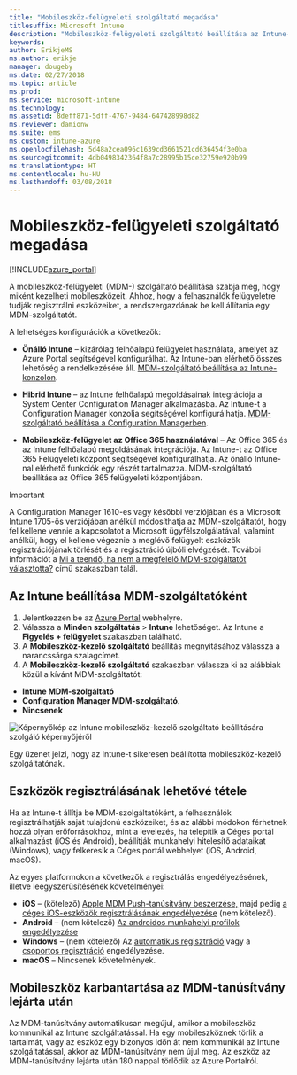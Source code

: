 ```yaml
---
title: "Mobileszköz-felügyeleti szolgáltató megadása"
titlesuffix: Microsoft Intune
description: "Mobileszköz-felügyeleti szolgáltató beállítása az Intune-ban."
keywords: 
author: ErikjeMS
ms.author: erikje
manager: dougeby
ms.date: 02/27/2018
ms.topic: article
ms.prod: 
ms.service: microsoft-intune
ms.technology: 
ms.assetid: 8deff871-5dff-4767-9484-647428998d82
ms.reviewer: damionw
ms.suite: ems
ms.custom: intune-azure
ms.openlocfilehash: 5d48a2cea096c1639cd3661521cd636454f3e0ba
ms.sourcegitcommit: 4db0498342364f8a7c28995b15ce32759e920b99
ms.translationtype: HT
ms.contentlocale: hu-HU
ms.lasthandoff: 03/08/2018
---
```

# <a name="set-the-mobile-device-management-authority"></a>Mobileszköz-felügyeleti szolgáltató megadása

[!INCLUDE[azure_portal](./includes/azure_portal.md)]

A mobileszköz-felügyeleti (MDM-) szolgáltató beállítása szabja meg, hogy miként kezelheti mobileszközeit. Ahhoz, hogy a felhasználók felügyeletre tudják regisztrálni eszközeiket, a rendszergazdának be kell állítania egy MDM-szolgáltatót.

A lehetséges konfigurációk a következők:

- **Önálló Intune** – kizárólag felhőalapú felügyelet használata, amelyet az Azure Portal segítségével konfigurálhat. Az Intune-ban elérhető összes lehetőség a rendelkezésére áll. [MDM-szolgáltató beállítása az Intune-konzolon](#set-mdm-authority-to-intune).

- **Hibrid Intune** – az Intune felhőalapú megoldásainak integrációja a System Center Configuration Manager alkalmazásba. Az Intune-t a Configuration Manager konzolja segítségével konfigurálhatja. [MDM-szolgáltató beállítása a Configuration Managerben](https://docs.microsoft.com/sccm/mdm/deploy-use/configure-intune-subscription).

- **Mobileszköz-felügyelet az Office 365 használatával** – Az Office 365 és az Intune felhőalapú megoldásának integrációja. Az Intune-t az Office 365 Felügyeleti központ segítségével konfigurálhatja. Az önálló Intune-nal elérhető funkciók egy részét tartalmazza. MDM-szolgáltató beállítása az Office 365 felügyeleti központjában.

>[!IMPORTANT]    
A Configuration Manager 1610-es vagy későbbi verziójában és a Microsoft Intune 1705-ös verziójában anélkül módosíthatja az MDM-szolgáltatót, hogy fel kellene vennie a kapcsolatot a Microsoft ügyfélszolgálatával, valamint anélkül, hogy el kellene végeznie a meglévő felügyelt eszközök regisztrációjának törlését és a regisztráció újbóli elvégzését. További információt a [Mi a teendő, ha nem a megfelelő MDM-szolgáltatót választotta?](/intune-classic/deploy-use/prerequisites-for-enrollment#what-to-do-if-you-choose-the-wrong-mdm-authority-setting) című szakaszban talál.

## <a name="set-mdm-authority-to-intune"></a>Az Intune beállítása MDM-szolgáltatóként

1. Jelentkezzen be az [Azure Portal](https://portal.azure.com) webhelyre.
2. Válassza a **Minden szolgáltatás** > **Intune** lehetőséget. Az Intune a **Figyelés + felügyelet** szakaszban található.
2. A **Mobileszköz-kezelő szolgáltató** beállítás megnyitásához válassza a narancssárga szalagcímet.
3. A **Mobileszköz-kezelő szolgáltató** szakaszban válassza ki az alábbiak közül a kívánt MDM-szolgáltatót:
  - **Intune MDM-szolgáltató**
  - **Configuration Manager MDM-szolgáltató**.
  - **Nincsenek**

  ![Képernyőkép az Intune mobileszköz-kezelő szolgáltató beállítására szolgáló képernyőjéről](media/set-mdm-auth.png)

  Egy üzenet jelzi, hogy az Intune-t sikeresen beállította mobileszköz-kezelő szolgáltatónak.

## <a name="enable-device-enrollment"></a>Eszközök regisztrálásának lehetővé tétele

Ha az Intune-t állítja be MDM-szolgáltatóként, a felhasználók regisztrálhatják saját tulajdonú eszközeiket, és az alábbi módokon férhetnek hozzá olyan erőforrásokhoz, mint a levelezés, ha telepítik a Céges portál alkalmazást (iOS és Android), beállítják munkahelyi hitelesítő adataikat (Windows), vagy felkeresik a Céges portál webhelyet (iOS, Android, macOS).

Az egyes platformokon a következők a regisztrálás engedélyezésének, illetve leegyszerűsítésének követelményei:
- **iOS** – (kötelező) [Apple MDM Push-tanúsítvány beszerzése,](apple-mdm-push-certificate-get.md) majd pedig [a céges iOS-eszközök regisztrálásának engedélyezése](ios-enroll.md) (nem kötelező).
- **Android** – (nem kötelező) [Az androidos munkahelyi profilok engedélyezése](android-enroll.md)
- **Windows** – (nem kötelező) Az [automatikus regisztráció](windows-enroll.md) vagy a [csoportos regisztráció](windows-bulk-enroll.md) engedélyezése.
- **macOS** – Nincsenek követelmények.


## <a name="mobile-device-cleanup-after-mdm-certificate-expiration"></a>Mobileszköz karbantartása az MDM-tanúsítvány lejárta után

Az MDM-tanúsítvány automatikusan megújul, amikor a mobileszköz kommunikál az Intune szolgáltatással. Ha egy mobileszköznek törlik a tartalmát, vagy az eszköz egy bizonyos időn át nem kommunikál az Intune szolgáltatással, akkor az MDM-tanúsítvány nem újul meg. Az eszköz az MDM-tanúsítvány lejárta után 180 nappal törlődik az Azure Portalról.
